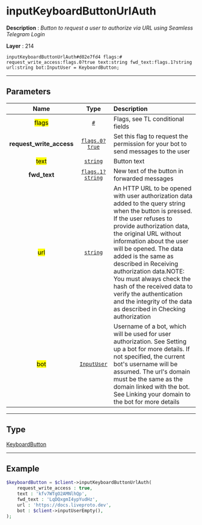 # inputKeyboardButtonUrlAuth

**Description** : *Button to request a user to authorize via URL using Seamless Telegram Login*

**Layer** : 214

```tl
inputKeyboardButtonUrlAuth#d02e7fd4 flags:# request_write_access:flags.0?true text:string fwd_text:flags.1?string url:string bot:InputUser = KeyboardButton;
```

---

## Parameters

| Name | Type | Description |
| :---: | :---: | :--- |
| <mark>flags</mark> | [`#`](type/#) | Flags, see TL conditional fields |
| **request_write_access** | [`flags.0?true`](type/true) | Set this flag to request the permission for your bot to send messages to the user |
| <mark>text</mark> | [`string`](type/string) | Button text |
| **fwd_text** | [`flags.1?string`](type/string) | New text of the button in forwarded messages |
| <mark>url</mark> | [`string`](type/string) | An HTTP URL to be opened with user authorization data added to the query string when the button is pressed. If the user refuses to provide authorization data, the original URL without information about the user will be opened. The data added is the same as described in Receiving authorization data.NOTE: You must always check the hash of the received data to verify the authentication and the integrity of the data as described in Checking authorization |
| <mark>bot</mark> | [`InputUser`](type/InputUser) | Username of a bot, which will be used for user authorization. See Setting up a bot for more details. If not specified, the current bot's username will be assumed. The url's domain must be the same as the domain linked with the bot. See Linking your domain to the bot for more details |

---

## Type

[KeyboardButton](type/KeyboardButton)

---

## Example

```php
$keyboardButton = $client->inputKeyboardButtonUrlAuth(
	request_write_access : true,
	text : 'kfv7WTgO2AMNlhQp',
	fwd_text : 'LqDQxgmI4ypYudHz',
	url : 'https://docs.liveproto.dev',
	bot : $client->inputUserEmpty(),
);
```